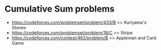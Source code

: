 # Cumulative Sum problems
- https://codeforces.com/problemset/problem/433/B >> Kuriyama's Stones
- https://codeforces.com/problemset/problem/18/C >> Stripe
- https://codeforces.com/contest/462/problem/B >> Appleman and Card Game
